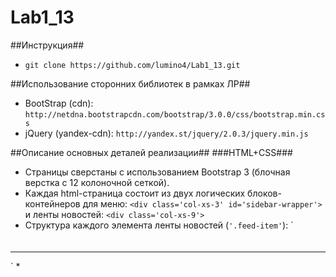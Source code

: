 Lab1_13
=======
##Инструкция##
* `git clone https://github.com/lumino4/Lab1_13.git`

##Использование сторонних библиотек в рамках ЛР##
* BootStrap (cdn): `http://netdna.bootstrapcdn.com/bootstrap/3.0.0/css/bootstrap.min.css`
* jQuery (yandex-cdn): `http://yandex.st/jquery/2.0.3/jquery.min.js`

##Описание основных деталей реализации##
###HTML+CSS###
* Страницы сверстаны с использованием Bootstrap 3 (блочная верстка с 12 колоночной сеткой). 
* Каждая html-страница состоит из двух логических блоков-контейнеров для меню:
`<div class='col-xs-3' id='sidebar-wrapper'>` и ленты новостей: `<div class='col-xs-9'>`
* Структура каждого элемента ленты новостей (`'.feed-item'`):
`<div class="row feed-item">
<div class='col-xs-2 img-news-container'>
<img class="img-news">
</div>
<div class='col-xs-10'>
<h4 class="title">
<a class="news-title"></a>
</h4>
<div>
<p class="description">
</p>
</div>
<div class="feed-item-footer">
<span class="created_at"></span>
</div>
<hr class="bs-docs-separator">
</div>
</div>`
* 

